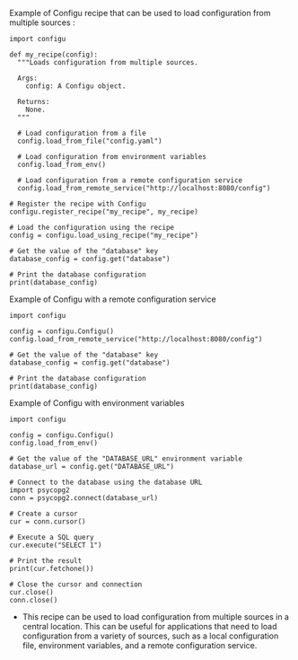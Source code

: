 Example of Configu recipe that can be used to load configuration from multiple sources :
```
import configu

def my_recipe(config):
  """Loads configuration from multiple sources.

  Args:
    config: A Configu object.

  Returns:
    None.
  """

  # Load configuration from a file
  config.load_from_file("config.yaml")

  # Load configuration from environment variables
  config.load_from_env()

  # Load configuration from a remote configuration service
  config.load_from_remote_service("http://localhost:8080/config")

# Register the recipe with Configu
configu.register_recipe("my_recipe", my_recipe)

# Load the configuration using the recipe
config = configu.load_using_recipe("my_recipe")

# Get the value of the "database" key
database_config = config.get("database")

# Print the database configuration
print(database_config)

```

Example of Configu with a remote configuration service
```
import configu

config = configu.Configu()
config.load_from_remote_service("http://localhost:8080/config")

# Get the value of the "database" key
database_config = config.get("database")

# Print the database configuration
print(database_config)
```

Example of Configu with environment variables
```
import configu

config = configu.Configu()
config.load_from_env()

# Get the value of the "DATABASE_URL" environment variable
database_url = config.get("DATABASE_URL")

# Connect to the database using the database URL
import psycopg2
conn = psycopg2.connect(database_url)

# Create a cursor
cur = conn.cursor()

# Execute a SQL query
cur.execute("SELECT 1")

# Print the result
print(cur.fetchone())

# Close the cursor and connection
cur.close()
conn.close()
```

- This recipe can be used to load configuration from multiple sources in a central location. This can be useful for applications that need to load configuration from a variety of sources, such as a local configuration file, environment variables, and a remote configuration service.
